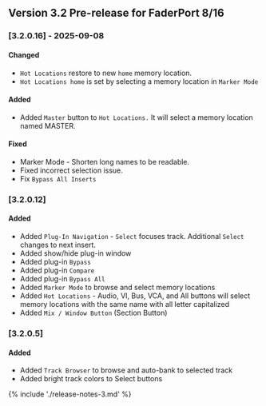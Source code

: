 ## Version 3.2 Pre-release for FaderPort 8/16
### [3.2.0.16] - 2025-09-08
#### Changed
- `Hot Locations` restore to new `home` memory location.
- `Hot Locations home` is set by selecting a memory location in `Marker Mode`
#### Added
- Added `Master` button to `Hot Locations.` It will select a memory location named MASTER.
#### Fixed
- Marker Mode - Shorten long names to be readable.
- Fixed incorrect selection issue.
- Fix `Bypass All Inserts`

### [3.2.0.12]
#### Added
- Added `Plug-In Navigation` - `Select` focuses track. Additional `Select` changes to next insert.
- Added show/hide plug-in window
- Added plug-in `Bypass`
- Added plug-in `Compare`
- Added plug-in `Bypass All`
- Added `Marker Mode` to browse and select memory locations
- Added `Hot Locations` - Audio, VI, Bus, VCA, and All buttons will select memory locations with the same name with all letter capitalized
- Added `Mix / Window Button` (Section Button)
### [3.2.0.5]
#### Added
- Added `Track Browser` to browse and auto-bank to selected track
- Added bright track colors to Select buttons


{% include './release-notes-3.md' %}